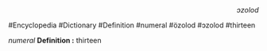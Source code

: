 
<div align="right"><i>ɔzolod</i></div>

#Encyclopedia #Dictionary #Definition #numeral #özolod #ɔzolod #thirteen

*numeral*
**Definition :** thirteen